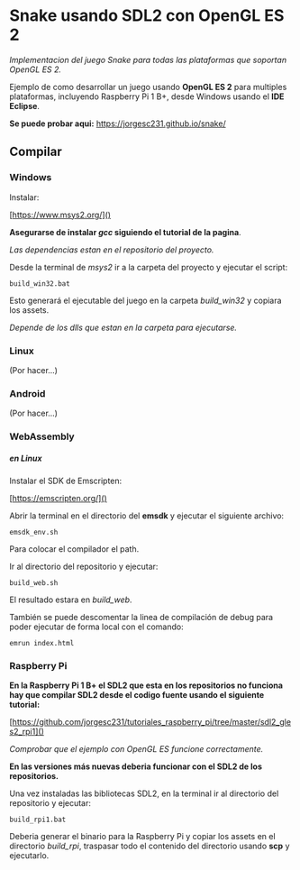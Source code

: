 Snake usando SDL2 con OpenGL ES 2
=======================================================

*Implementacion del juego Snake para todas las plataformas que soportan OpenGL ES 2.*

Ejemplo de como desarrollar un juego usando **OpenGL ES 2** para multiples plataformas, incluyendo Raspberry Pi 1 B+, desde Windows usando el **IDE Eclipse**.


**Se puede probar aqui:** <https://jorgesc231.github.io/snake/>


## Compilar

### Windows

Instalar:

[https://www.msys2.org/]()


**Asegurarse de instalar *gcc* siguiendo el tutorial de la pagina**.

*Las dependencias estan en el repositorio del proyecto.*

Desde la terminal de *msys2* ir a la carpeta del proyecto y ejecutar el script:

```
build_win32.bat
```

Esto generará el ejecutable del juego en la carpeta *build_win32* y copiara los assets.

*Depende de los dlls que estan en la carpeta para ejecutarse.*



### Linux

(Por hacer...)


### Android

(Por hacer...)


### WebAssembly

##### en Linux


Instalar el SDK de Emscripten:

[https://emscripten.org/]()

Abrir la terminal en el directorio del **emsdk** y ejecutar el siguiente archivo:

```
emsdk_env.sh
```

Para colocar el compilador el path.

Ir al directorio del repositorio y ejecutar:


```
build_web.sh
```

El resultado estara en *build_web*.

También se puede descomentar la linea de compilación de debug para poder ejecutar de forma local con el comando:

```
emrun index.html
```


### Raspberry Pi

**En la Raspberry Pi 1 B+ el SDL2 que esta en los repositorios no funciona hay que compilar SDL2 desde el codigo fuente usando el siguiente tutorial:**

[https://github.com/jorgesc231/tutoriales_raspberry_pi/tree/master/sdl2_gles2_rpi1]()

*Comprobar que el ejemplo con OpenGL ES funcione correctamente.*

**En las versiones más nuevas deberia funcionar con el SDL2 de los repositorios.**

Una vez instaladas las bibliotecas SDL2, en la terminal ir al directorio del repositorio y ejecutar:

```
build_rpi1.bat
```

Deberia generar el binario para la Raspberry Pi y copiar los assets en el directorio *build_rpi*, traspasar todo el contenido del directorio usando **scp** y ejecutarlo.